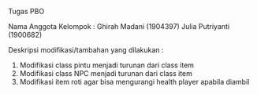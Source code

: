 Tugas PBO

Nama Anggota Kelompok :
Ghirah Madani (1904397)
Julia Putriyanti  (1900682)

Deskripsi modifikasi/tambahan yang dilakukan :
1. Modifikasi class pintu menjadi turunan dari class item
2. Modifikasi class NPC menjadi turunan dari class item
3. Modifikasi item roti agar bisa mengurangi health player apabila diambil
